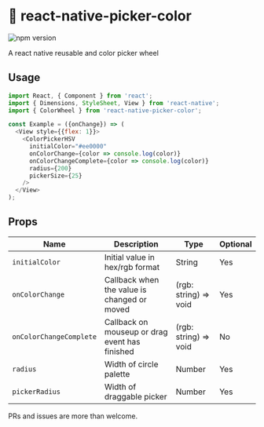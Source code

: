 # :art: react-native-picker-color
![npm version](https://badge.fury.io/js/react-native-picker-color.svg)

A react native reusable and color picker wheel

## Usage

```javascript
import React, { Component } from 'react';
import { Dimensions, StyleSheet, View } from 'react-native';
import { ColorWheel } from 'react-native-picker-color';

const Example = ({onChange}) => (
  <View style={{flex: 1}}>
    <ColorPickerHSV
      initialColor="#ee0000"
      onColorChange={color => console.log(color)}
      onColorChangeComplete={color => console.log(color)}
      radius={200}
      pickerSize={25}
    />
  </View>
);
```

## Props

| Name                    | Description                                    |          Type           | Optional |
|-------------------------|------------------------------------------------|-------------------------|----------|
| `initialColor`          | Initial value in hex/rgb format                |         String          |    Yes   |
| `onColorChange`         | Callback when the value is changed or moved    |  (rgb: string) => void  |    Yes   |
| `onColorChangeComplete` | Callback on mouseup or drag event has finished |  (rgb: string) => void  |    No    |
| `radius`                | Width of circle palette                        |         Number          |    Yes   |
| `pickerRadius`          | Width of draggable picker                      |         Number          |    Yes   |

PRs and issues are more than welcome.
